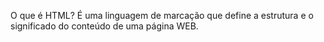 O que é HTML?
É uma linguagem de marcação que define a estrutura e o significado do conteúdo de uma página WEB.
